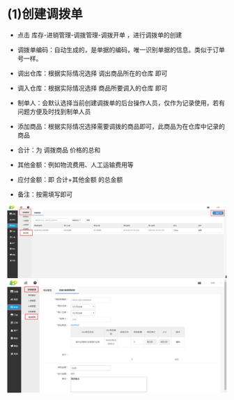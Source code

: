 # (1)创建调拨单

*   点击 库存-进销管理-调拨管理-调拨开单 ，进行调拨单的创建

*   调拨单编码：自动生成的，是单据的编码，唯一识别单据的信息。类似于订单号一样。

*   调出仓库：根据实际情况选择 调出商品所在的仓库 即可

*   调入仓库：根据实际情况选择 商品所要调入的仓库 即可

*   制单人：会默认选择当前创建调拨单的后台操作人员，仅作为记录使用，若有问题方便及时找到制单人员

*   添加商品：根据实际情况选择需要调拨的商品即可，此商品为在仓库中记录的商品

*   合计：为 调拨商品 价格的总和

*   其他金额：例如物流费用、人工运输费用等

*   应付金额：即 合计+其他金额 的总金额

*   备注：按需填写即可

![](images/diaobo1.jpg)
![](images/diaobo2.jpg)


